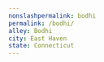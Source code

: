 ```yaml
---
﻿nonslashpermalink: bodhi
permalink: /bodhi/
alley: Bodhi
city: East Haven
state: Connecticut
---
```

